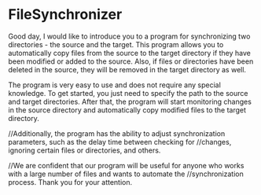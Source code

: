 # FileSynchronizer

Good day, I would like to introduce you to a program for synchronizing two directories - the source and the target. This program allows you to automatically copy files from the source to the target directory if they have been modified or added to the source. Also, if files or directories have been deleted in the source, they will be removed in the target directory as well.

The program is very easy to use and does not require any special knowledge. To get started, you just need to specify the path to the source and target directories. After that, the program will start monitoring changes in the source directory and automatically copy modified files to the target directory.

//Additionally, the program has the ability to adjust synchronization parameters, such as the delay time between checking for //changes, ignoring certain files or directories, and others.

//We are confident that our program will be useful for anyone who works with a large number of files and wants to automate the //synchronization process. Thank you for your attention.
